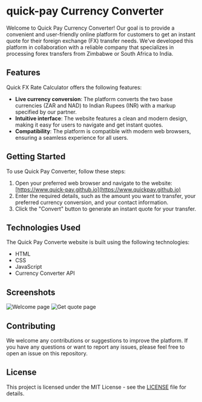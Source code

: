 # quick-pay Currency Converter

Welcome to Quick Pay Currency Converter! Our goal is to provide a convenient and user-friendly online platform for customers to get an instant quote for their foreign exchange (FX) transfer needs. We've developed this platform in collaboration with a reliable company that specializes in processing forex transfers from Zimbabwe or South Africa to India.

## Features

Quick FX Rate Calculator offers the following features:

- **Live currency conversion**: The platform converts the two base currencies (ZAR and NAD) to Indian Rupees (INR) with a markup specified by our partner.
- **Intuitive interface**: The website features a clean and modern design, making it easy for users to navigate and get instant quotes.
- **Compatibility**: The platform is compatible with modern web browsers, ensuring a seamless experience for all users.

## Getting Started

To use Quick Pay Converter, follow these steps:

1. Open your preferred web browser and navigate to the website: [https://www.quick-pay.github.io](https://www.quickpay.github.io)
2. Enter the required details, such as the amount you want to transfer, your preferred currency conversion, and your contact information.
3. Click the "Convert" button to generate an instant quote for your transfer.

## Technologies Used

The Quick Pay Converte website is built using the following technologies:

- HTML
- CSS
- JavaScript
- Currency Converter API

## Screenshots

![Welcome page](./screenshots/welcome.png)
![Get quote page](./screenshots/get-quote.png)

## Contributing

We welcome any contributions or suggestions to improve the platform. If you have any questions or want to report any issues, please feel free to open an issue on this repository.

## License

This project is licensed under the MIT License - see the [LICENSE](LICENSE) file for details.
